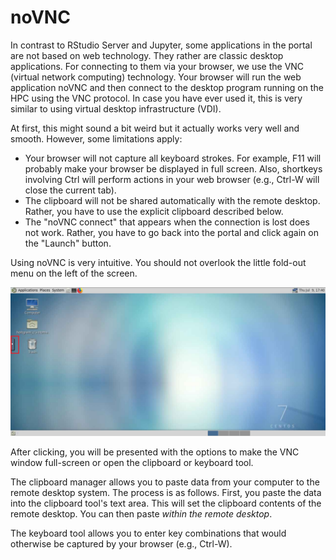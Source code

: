 # noVNC

In contrast to RStudio Server and Jupyter, some applications in the portal are not based on web technology.
They rather are classic desktop applications.
For connecting to them via your browser, we use the VNC (virtual network computing) technology.
Your browser will run the web application noVNC and then connect to the desktop program running on the HPC using the VNC protocol.
In case you have ever used it, this is very similar to using virtual desktop infrastructure (VDI).

At first, this might sound a bit weird but it actually works very well and smooth.
However, some limitations apply:

- Your browser will not capture all keyboard strokes.
  For example, F11 will probably make your browser be displayed in full screen.
  Also, shortkeys involving Ctrl will perform actions in your web browser (e.g., Ctrl-W will close the current tab).
- The clipboard will not be shared automatically with the remote desktop.
  Rather, you have to use the explicit clipboard described below.
- The "noVNC connect" that appears when the connection is lost does not work.
  Rather, you have to go back into the portal and click again on the "Launch" button.

Using noVNC is very intuitive.
You should not overlook the little fold-out menu on the left of the screen.

![noVNC toolbar](figures/novnc-tool.png)

After clicking, you will be presented with the options to make the VNC window full-screen or open the clipboard or keyboard tool.

The clipboard manager allows you to paste data from your computer to the remote desktop system.
The process is as follows.
First, you paste the data into the clipboard tool's text area.
This will set the clipboard contents of the remote desktop.
You can then paste *within the remote desktop*.

The keyboard tool allows you to enter key combinations that would otherwise be captured by your browser (e.g., Ctrl-W).
